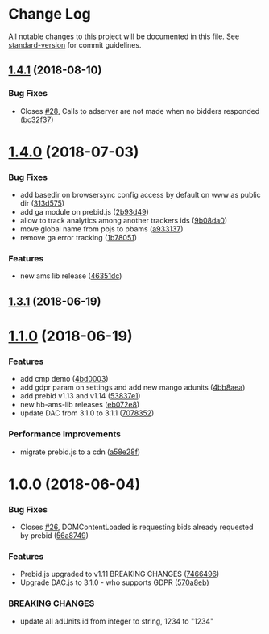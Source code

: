 # Change Log

All notable changes to this project will be documented in this file. See [standard-version](https://github.com/conventional-changelog/standard-version) for commit guidelines.

<a name="1.4.1"></a>
## [1.4.1](https://github.com/meumobi/ams-hb/compare/v1.4.0...v1.4.1) (2018-08-10)


### Bug Fixes

* Closes [#28](https://github.com/meumobi/ams-hb/issues/28), Calls to adserver are not made when no bidders responded ([bc32f37](https://github.com/meumobi/ams-hb/commit/bc32f37))



<a name="1.4.0"></a>
# [1.4.0](https://github.com/meumobi/ams-hb/compare/v1.3.1...v1.4.0) (2018-07-03)


### Bug Fixes

* add basedir on browsersync config access by default on www as public dir ([313d575](https://github.com/meumobi/ams-hb/commit/313d575))
* add ga module on prebid.js ([2b93d49](https://github.com/meumobi/ams-hb/commit/2b93d49))
* allow to track analytics among another trackers ids ([9b08da0](https://github.com/meumobi/ams-hb/commit/9b08da0))
* move global name from pbjs to pbams ([a933137](https://github.com/meumobi/ams-hb/commit/a933137))
* remove ga error tracking ([1b78051](https://github.com/meumobi/ams-hb/commit/1b78051))


### Features

* new ams lib release ([46351dc](https://github.com/meumobi/ams-hb/commit/46351dc))



<a name="1.3.1"></a>
## [1.3.1](https://github.com/meumobi/ams-hb/compare/v1.1.0...v1.3.1) (2018-06-19)



<a name="1.1.0"></a>
# [1.1.0](https://github.com/meumobi/ams-hb/compare/v1.0.0...v1.1.0) (2018-06-19)


### Features

* add cmp demo ([4bd0003](https://github.com/meumobi/ams-hb/commit/4bd0003))
* add gdpr param on settings and add new mango adunits ([4bb8aea](https://github.com/meumobi/ams-hb/commit/4bb8aea))
* add prebid v1.13 and v1.14 ([53837e1](https://github.com/meumobi/ams-hb/commit/53837e1))
* new hb-ams-lib releases ([eb072e8](https://github.com/meumobi/ams-hb/commit/eb072e8))
* update DAC from 3.1.0 to 3.1.1 ([7078352](https://github.com/meumobi/ams-hb/commit/7078352))


### Performance Improvements

* migrate prebid.js to a cdn ([a58e28f](https://github.com/meumobi/ams-hb/commit/a58e28f))



<a name="1.0.0"></a>
# 1.0.0 (2018-06-04)


### Bug Fixes

* Closes [#26](https://github.com/meumobi/ams-hb/issues/26), DOMContentLoaded is requesting bids already requested by prebid ([56a8749](https://github.com/meumobi/ams-hb/commit/56a8749))


### Features

* Prebid.js upgraded to v1.11 BREAKING CHANGES ([7466496](https://github.com/meumobi/ams-hb/commit/7466496))
* Upgrade DAC.js to 3.1.0 - who supports GDPR ([570a8eb](https://github.com/meumobi/ams-hb/commit/570a8eb))


### BREAKING CHANGES

* update all adUnits id from integer to string, 1234 to "1234"
